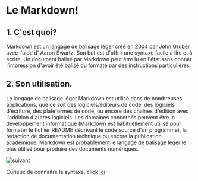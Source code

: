 # Le Markdown!

## 1. C'est quoi? 


Markdown est un langage de balisage léger créé en 2004 par John Gruber avec l'aide d' Aaron Swartz. Son but est d'offrir une syntaxe facile à lire et à écrire. Un document balisé par Markdown peut être lu en l'état sans donner l’impression d'avoir été balisé ou formaté par des instructions particulières.

## 2. Son utilisation.

Le langage de balisage léger Markdown est utilisé dans de nombreuses applications, que ce soit des logiciels/éditeurs de code, des logiciels d'écriture, des plateformes de code, ou encore des chaînes d'édition avec l'addition d'autres logiciels. Les domaines concernés peuvent être le développement informatique (Markdown est habituellement utilisé pour formater le fichier README décrivant le code source d'un programme), la rédaction de documentation technique ou encore la publication académique. Markdown est probablement le langage de balisage léger le plus utilisé pour produire des documents numériques.


![suivant](https://media.giphy.com/media/a5viI92PAF89q/200w_d.gif)

Curieux de connaitre la syntaxe, click [ici](exercice-markdown/markdown2.md)
